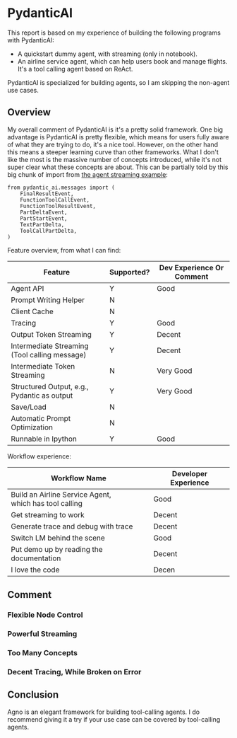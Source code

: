 # PydanticAI

This report is based on my experience of building the following programs with PydanticAI:

- A quickstart dummy agent, with streaming (only in notebook).
- An airline service agent, which can help users book and manage flights. It's a tool calling agent based on ReAct.

PydanticAI is specialized for building agents, so I am skipping the non-agent use cases.

## Overview

My overall comment of PydanticAI is it's a pretty solid framework. One big advantage is PydanticAI is pretty flexible,
which means for users fully aware of what they are trying to do, it's a nice tool. However, on the other hand this
means a steeper learning curve than other frameworks. What I don't like the most is the massive number of concepts
introduced, while it's not super clear what these concepts are about. This can be partially told by this big chunk of
import from [the agent streaming example](https://ai.pydantic.dev/agents/#streaming):

```
from pydantic_ai.messages import (
    FinalResultEvent,
    FunctionToolCallEvent,
    FunctionToolResultEvent,
    PartDeltaEvent,
    PartStartEvent,
    TextPartDelta,
    ToolCallPartDelta,
)
```


Feature overview, from what I can find:

| Feature                                          | Supported?           | Dev Experience Or Comment    |
|--------------------------------------------------|----------------------|------------------------------|
| Agent API                                        | Y                    | Good                         |
| Prompt Writing Helper                            | N                    |                              |
| Client Cache                                     | N                    |                              |
| Tracing                                          | Y                    | Good                         |
| Output Token Streaming                           | Y                    | Decent                       |
| Intermediate Streaming<br>(Tool calling message) | Y                    | Decent                       |
| Intermediate Token Streaming                     | N                    | Very Good                    |
| Structured Output, e.g., Pydantic as output      | Y                    | Very Good                    |
| Save/Load                                        | N                    |                              |
| Automatic Prompt Optimization                    | N                    |                              |
| Runnable in Ipython                              | Y                    | Good                         |

Workflow experience:

| Workflow Name                                             | Developer Experience |
|-----------------------------------------------------------|----------------------|
| Build an Airline Service Agent,<br>which has tool calling | Good                 |
| Get streaming to work                                     | Decent               |
| Generate trace and debug with trace                       | Decent               |
| Switch LM behind the scene                                | Good                 |
| Put demo up by reading the documentation                  | Decent               |
| I love the code                                           | Decen                |


## Comment

### Flexible Node Control



### Powerful Streaming



### Too Many Concepts



### Decent Tracing, While Broken on Error


## Conclusion

Agno is an elegant framework for building tool-calling agents. I do recommend giving it a try if your use
case can be covered by tool-calling agents.
